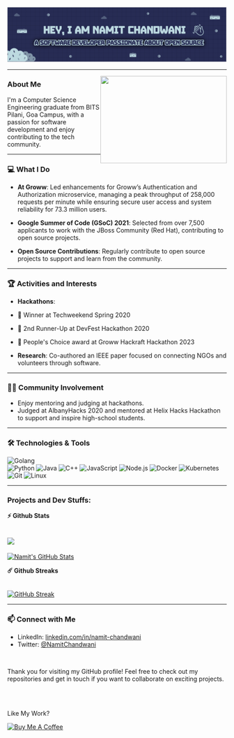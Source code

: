 <p align='center'>
    <img src="Profile_Header.png"/>
</p>


  
---  
   <img align="right" height="200" width="290" alt="" src="https://user-images.githubusercontent.com/74038190/212749447-bfb7e725-6987-49d9-ae85-2015e3e7cc41.gif" />
   
### About Me  
  
I'm a Computer Science Engineering graduate from BITS Pilani, Goa Campus, with a passion for software development and enjoy contributing to the tech community.  



---
  
### 💻 What I Do  
  
- **At Groww**: Led enhancements for Groww’s Authentication and Authorization microservice, managing a peak throughput of 258,000 requests per minute while ensuring secure user access and system reliability for 73.3 million users.
  
- **Google Summer of Code (GSoC) 2021**: Selected from over 7,500 applicants to work with the JBoss Community (Red Hat), contributing to open source projects.  
  
- **Open Source Contributions**: Regularly contribute to open source projects to support and learn from the community.  

---
  

### 🏆 Activities and Interests  
  
- **Hackathons**:  
- 🥇 Winner at Techweekend Spring 2020  
- 🥈 2nd Runner-Up at DevFest Hackathon 2020  
- 🏅 People's Choice award at Groww Hackraft Hackathon 2023  
  
- **Research**: Co-authored an IEEE paper focused on connecting NGOs and volunteers through software.  
  
---


### 👨‍🏫 Community Involvement  
  
- Enjoy mentoring and judging at hackathons.
- Judged at AlbanyHacks 2020 and mentored at Helix Hacks Hackathon to support and inspire high-school students.  
  
---

### 🛠️ Technologies & Tools

![Golang](https://img.shields.io/badge/-Golang-333333?style=flat&logo=go)\
![Python](https://img.shields.io/badge/-Python-333333?style=flat&logo=python)
![Java](https://img.shields.io/badge/-Java-333333?style=flat&logo=java)
![C++](https://img.shields.io/badge/-C++-333333?style=flat&logo=cplusplus)
![JavaScript](https://img.shields.io/badge/-JavaScript-333333?style=flat&logo=javascript)
![Node.js](https://img.shields.io/badge/-Node.js-333333?style=flat&logo=node.js)
![Docker](https://img.shields.io/badge/-Docker-333333?style=flat&logo=docker)
![Kubernetes](https://img.shields.io/badge/-Kubernetes-333333?style=flat&logo=kubernetes)
![Git](https://img.shields.io/badge/-Git-333333?style=flat&logo=git)
![Linux](https://img.shields.io/badge/-Linux-333333?style=flat&logo=linux)

---


### Projects and Dev Stuffs:

<p>
  <summary><b>⚡ Github Stats</b></summary>
<br>
<br>

<a href="https://github.com/namit-chandwani/namit-chandwani">
  <img align="center" src="https://github-readme-stats.vercel.app/api/top-langs/?username=namit-chandwani&hide=css,html,jupyter notebook,makefile,dockerfile,javascript,python,typescript&title_color=ffffff&text_color=c9cacc&icon_color=2bbc8a&bg_color=1d1f21&langs_count=3" />
</a>
<br>
<br>
<a href="https://github.com/namit-chandwani/namit-chandwani">
  <img align="center" src="https://github-readme-stats.vercel.app/api?username=namit-chandwani&show_icons=true&line_height=27&count_private=true&title_color=ffffff&text_color=c9cacc&icon_color=2bbc8a&bg_color=1d1f21&show=reviews,discussions_started,prs_merged,prs_merged_percentage&hide=stars,reviews&rank_icon=github&include_all_commits=true" alt="Namit's GitHub Stats" />
</a>

<br>

<p>
  <summary><b>☄️ Github Streaks</b></summary>

<br>

[![GitHub Streak](https://github-readme-streak-stats.herokuapp.com?user=namit-chandwani&theme=dark&mode=weekly)](https://git.io/streak-stats)

</p>

---
  
### 📫 Connect with Me  
  
- LinkedIn: [linkedin.com/in/namit-chandwani](https://in.linkedin.com/in/namit-chandwani)  
- Twitter: [@NamitChandwani](https://twitter.com/NamitChandwani)

<br>  

Thank you for visiting my GitHub profile! Feel free to check out my repositories and get in touch if you want to collaborate on exciting projects.


<br>
<br>



Like My Work?

<a href="https://buymeacoffee.com/namit.chandwani" target="_blank"><img src="https://cdn.buymeacoffee.com/buttons/v2/default-yellow.png" alt="Buy Me A Coffee" height="60px" width="217px" ></a>

